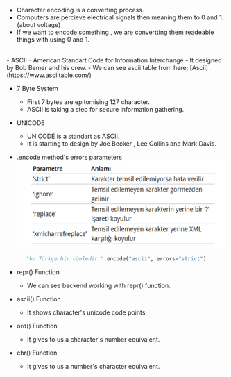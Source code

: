 
 - Character encoding is a converting process.
 - Computers are percieve electrical signals then  meaning them to 0 and 1.  (about voltage)
 - If we want to encode something , we are convertting them readeable things with using 0 and 1.

</br> 
- ASCII
   - American Standart Code for Information Interchange
   - It designed by Bob Bemer and his crew.
   - We can see ascii table from here; [Ascii](https://www.asciitable.com/)

    

- 7 Byte System
   - First 7 bytes are epitomising 127 character.
   - ASCII is  taking a step for secure information gathering.
   
- UNICODE
   - UNICODE is a standart as ASCII.
   - It is starting to design by Joe Becker , Lee Collins and Mark Davis.

- .encode method's errors parameters
   ![](https://github.com/3n0ugh/Python-Notes/blob/main/Pasted%20image.png)
   ```python
      "bu Türkçe bir cümledir.".encode("ascii", errors="strict")
   ```
- repr() Function
   - We can see backend working with repr() function.

- ascii() Function
   - It shows character's unicode code points.

- ord() Function
   - It gives to us a character's number equivalent.

- chr() Function
   - It gives to us a number's character equivalent.
















